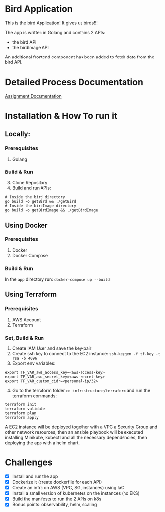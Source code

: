 # Bird Application

This is the bird Application! It gives us birds!!!

The app is written in Golang and contains 2 APIs:
- the bird API
- the birdImage API

An additional frontend component has been added to fetch data from the bird API.

# Detailed Process Documentation
[Assignment Documentation](https://app.affine.pro/share/95eda79d-0d58-4b26-9dc4-934a9a7b7b91/kJD4xBEVZ8pOpDJWCiMo2)

# Installation & How To run it

## Locally:
### Prerequisites
1. Golang
### Build & Run
3. Clone Repository
4. Build and run APIs:
```
# Inside the bird directory
go build -o getBird && ./getBird
# Inside the birdImage directory
go build -o getBirdImage && ./getBirdImage
```

## Using Docker
### Prerequisites
1. Docker
2. Docker Compose
### Build & Run
In the `app` directory run: `docker-compose up --build`

## Using Terraform
### Prerequisites
1. AWS Account
2. Terraform
### Set, Build & Run
1. Create IAM User and save the key-pair
2. Create ssh key to connect to the EC2 instance: `ssh-keygen -f tf-key -t rsa -b 4096`
3. Export env variables:
```
export TF_VAR_aws_access_key=<aws-access-key>
export TF_VAR_aws_secret_key=<aws-secret-key>
export TF_VAR_custom_cidr=<personal-ip/32>
```
4. Go to the terraform folder `cd infrastructure/terraform` and run the terraform commands:
```
terraform init
terraform validate
terraform plan
terraform apply
```

A EC2 instance will be deployed together with a VPC a Security Group and other network resources, then an ansible playbook will be executed installing Minikube, kubectl and all the necessary dependencies, then deploying the app with a helm chart.

# Challenges

- [x] Install and run the app
- [x] Dockerize it (create dockerfile for each API)
- [x] Create an infra on AWS (VPC, SG, instances) using IaC
- [x] Install a small version of kubernetes on the instances (no EKS)
- [x] Build the manifests to run the 2 APIs on k8s 
- [x] Bonus points: observability, helm, scaling
